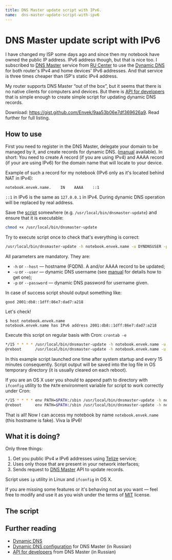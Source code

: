 ```yaml
---
title: DNS Master update script with IPv6.
name:  dns-master-update-script-with-ipv6
---
```


DNS Master update script with IPv6
==================================

I have changed my ISP some days ago and since then my notebook have owned the public IP address. IPv6 address though, but that is nice too. I subscribed to [DNS Master] service from [RU Center] to use the [Dynamic DNS] for both router's IPv4 and home devices' IPv6 addresses. And that service is three times cheaper than ISP's static IPv4 address.

My router supports DNS Master “out of the box”, but it seems that there is no native clients for computers and devices. But there is [API for developers] that is simple enough to create simple script for updating dynamic DNS records.

Download: <https://gist.github.com/Envek/9aa53b06e7df369626a9>. Read further for full listing.


How to use
----------

First you need to register in the DNS Master, delegate your domain to be managed by it, and create records for dynamic DNS. ([manual] available).  In short: You need to create A record (if you are using IPv4) and AAAA record (if your are using IPv6) for the domain name that will locate to your device.

Example of such a record for my notebook (IPv6 only as it's located behind NAT in IPv4):

    notebook.envek.name.    IN    AAAA    ::1

`::1` in IPv6 is the same as `127.0.0.1` in IPv4. During dynamic DNS operation will be replaced by real address.

Save the [script](https://gist.github.com/Envek/9aa53b06e7df369626a9) somewhere (e.g. `/usr/local/bin/dnsmaster-update`) and ensure that it is executable:

```sh
chmod +x /usr/local/bin/dnsmaster-update
```

Try to execute script once to check that's everything is correct:

```sh
/usr/local/bin/dnsmaster-update -h notebook.envek.name -u DYNDNSUSER -p DYNDNSPASS
```

All parameters are mandatory. They are:

 * `-h` or `--host` — hostname (FQDN). A and/or AAAA record to be updated;
 * `-u` or `--user` — dynamic DNS username (see [manual] for details how to get one);
 * `-p` or `--password` — dynamic DNS password for username given.

In case of success script should output something like:

    good 2001:db8::1dff:86e7:dad7:a218

Let's check!

    $ host notebook.envek.name
    notebook.envek.name has IPv6 address 2001:db8::1dff:86e7:dad7:a218

Execute this script on regular basis with Cron: `crontab -e`

```sh
*/15 * * * * /usr/local/bin/dnsmaster-update -h notebook.envek.name -u DYNDNSUSER -p DYNDNSPASS >>/tmp/dnsmaster-update.log 2>&1
@reboot      /usr/local/bin/dnsmaster-update -h notebook.envek.name -u DYNDNSUSER -p DYNDNSPASS > /tmp/dnsmaster-update.log 2>&1
```

In this example script launched one time after system startup and every 15 minutes consequently. Script output will be saved into the log file in OS temporary directory (it is usually cleared on each reboot).

If you are an OS X user you should to append path to directory with `ifconfig` utility to the `PATH` environment variable for script to work correctly under Cron:

```sh
*/15 * * * * env PATH=$PATH:/sbin /usr/local/bin/dnsmaster-update -h notebook.envek.name -u DYNDNSUSER -p DYNDNSPASS >>/tmp/dnsmaster-update.log 2>&1
@reboot      env PATH=$PATH:/sbin /usr/local/bin/dnsmaster-update -h notebook.envek.name -u DYNDNSUSER -p DYNDNSPASS > /tmp/dnsmaster-update.log 2>&1
```

That is all! Now I can access my notebook by name `notebook.envek.name` (this hostname is fake). Viva la IPv6!


What it is doing?
-----------------

Only three things:

 1. Get you public IPv4 и IPv6 addresses using [Telize] service;
 2. Uses only those that are present in your network interfaces;
 3. Sends request to [DNS Master] API to update records.

Script uses `ip` utility in Linux and `ifconfig` in OS X.

If you are missing some features or it's behaving not as you want — feel free to modify and use it as you wish under the terms of [MIT] license.


The script
----------

<script src="https://gist.github.com/Envek/9aa53b06e7df369626a9.js"></script>


Further reading
---------------

 * [Dynamic DNS]
 * [Dynamic DNS configuration][manual] for DNS Master (in Russian)
 * [API for developers] from DNS Master (in Russian)

[Dynamic DNS]: https://ru.wikipedia.org/wiki/Динамический_DNS
[RU Center]: https://www.nic.ru/
[DNS Master]: http://dns-master.ru/
[API for developers]: http://nic.ru/dns/service/dns_hosting/dns_master/dynamic_dns_for_developers.html
[manual]: http://dns-master.ru/dynamic_dns/setup.html
[Telize]: http://www.telize.com/
[MIT]: http://opensource.org/licenses/MIT
